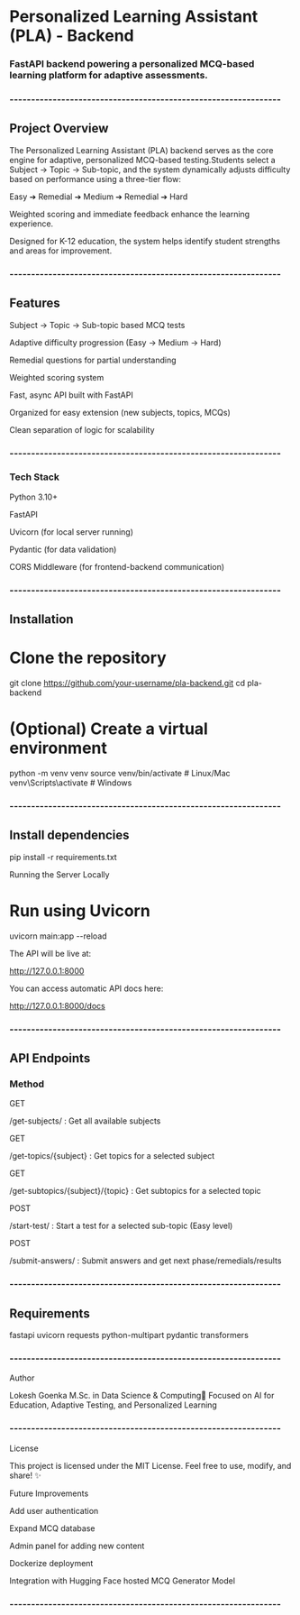 # Personalized Learning Assistant (PLA) - Backend

### FastAPI backend powering a personalized MCQ-based learning platform for adaptive assessments.

### ---------------------------------------------------------------

## Project Overview

The Personalized Learning Assistant (PLA) backend serves as the core engine for adaptive, personalized MCQ-based testing.Students select a Subject → Topic → Sub-topic, and the system dynamically adjusts difficulty based on performance using a three-tier flow:

Easy ➔ Remedial ➔ Medium ➔ Remedial ➔ Hard

Weighted scoring and immediate feedback enhance the learning experience.

Designed for K-12 education, the system helps identify student strengths and areas for improvement.

### ---------------------------------------------------------------

## Features

Subject → Topic → Sub-topic based MCQ tests

Adaptive difficulty progression (Easy → Medium → Hard)

Remedial questions for partial understanding

Weighted scoring system

Fast, async API built with FastAPI

Organized for easy extension (new subjects, topics, MCQs)

Clean separation of logic for scalability

### ---------------------------------------------------------------

### Tech Stack

Python 3.10+

FastAPI

Uvicorn (for local server running)

Pydantic (for data validation)

CORS Middleware (for frontend-backend communication)

### ---------------------------------------------------------------

## Installation

# Clone the repository
git clone https://github.com/your-username/pla-backend.git
cd pla-backend

# (Optional) Create a virtual environment
python -m venv venv
source venv/bin/activate  # Linux/Mac
venv\Scripts\activate     # Windows

### ---------------------------------------------------------------

## Install dependencies
pip install -r requirements.txt

Running the Server Locally

# Run using Uvicorn
uvicorn main:app --reload

The API will be live at:

http://127.0.0.1:8000

You can access automatic API docs here:

http://127.0.0.1:8000/docs

### ---------------------------------------------------------------

## API Endpoints

### Method

GET

/get-subjects/ : Get all available subjects

GET

/get-topics/{subject} : Get topics for a selected subject

GET

/get-subtopics/{subject}/{topic} : Get subtopics for a selected topic

POST

/start-test/ : Start a test for a selected sub-topic (Easy level)

POST

/submit-answers/ : Submit answers and get next phase/remedials/results

### ---------------------------------------------------------------

## Requirements 
fastapi
uvicorn
requests
python-multipart
pydantic
transformers

### ---------------------------------------------------------------

Author

Lokesh Goenka
M.Sc. in Data Science & Computing🔬 Focused on AI for Education, Adaptive Testing, and Personalized Learning

### ---------------------------------------------------------------
License

This project is licensed under the MIT License. Feel free to use, modify, and share! ✨

Future Improvements

Add user authentication

Expand MCQ database

Admin panel for adding new content

Dockerize deployment

Integration with Hugging Face hosted MCQ Generator Model

### ---------------------------------------------------------------



